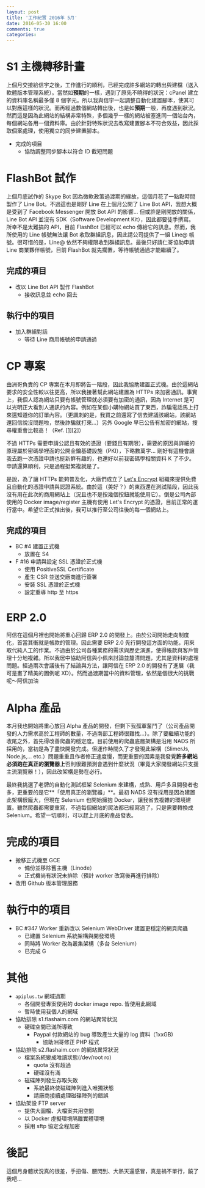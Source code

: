 ```yaml
---
layout: post
title: '工作紀實 2016年 5月'
date: 2016-05-30 16:00
comments: true
categories: 
---
```

# S1 主機轉移計畫

上個月交接給信宇之後，工作進行的順利，已經完成許多網站的轉出與建檔（送入軟體版本管理系統）。當然如**預期**的一樣，遇到了原先不曉得的狀況：cPanel 建立的資料庫名稱最多僅 8 個字元。所以我與信宇一起調整自動化建置腳本，使其可以對應這樣的狀況。而再經過數個網站轉出後，也是如**預期**一般，再度遇到狀況。然而這是因為此網站的結構非常特殊，多個幾乎一樣的網站被塞進同一個站台內，每個網站各用一個資料庫。由於針對特殊狀況去改寫建置腳本不符合效益，因此採取個案處理，使用獨立的同步建置腳本。

* 完成的項目
    + 協助調整同步腳本以符合 ID 截短問題

# FlashBot 試作

上個月底試作的 Skype Bot 因為微軟政策過渡期的緣故，這個月花了一點點時間製作了 Line Bot。不過這也是剛好 Line 在上個月公開了 Line Bot API，我想大概是受到了 Facebook Messenger 開放 Bot API 的影響... 但或許是剛開放的關係，Line Bot API 並沒有 SDK（Software Development Kit），因此都要徒手撰寫。所幸不是太難搞的 API，目前 FlashBot 已經可以 echo 傳給它的訊息。然而，我所使用的 Line 帳號無法讓 Bot 收取群組訊息，因此請公司提供了一組 Line@ 帳號。很可惜的是，Line@ 依然不夠權限收到群組訊息。最後只好請仁哥協助申請 Line 商業夥伴帳號，目前 FlashBot 就先擱置，等待帳號通過才能繼續了。

## 完成的項目

* 改以 Line Bot API 製作 FlashBot
    + 接收訊息並 echo 回去
    
## 執行中的項目

* 加入群組對話
    + 等待 Line 商用帳號的申請通過

# CP 專案

由洲哥負責的 CP 專案在本月即將告一階段，因此我協助建置正式機。由於這網站要求的安全性較以往更高，所以我接著幫此網站建置為 HTTPs 來加密通訊。事實上，我個人認為網站只要有帳號管理就必須要有加密的通訊，因為 Internet 是可以光明正大看別人通訊的內容。例如在某個小購物網站買了東西，詐騙電話馬上打來還知道你的訂單內容。（更諷刺的是，我買之前還寫了信去建議該網站，該網站還回信說沒問題啦，然後詐騙就打來...）另外 Google 早已公告有加密的網站，搜尋權重會比較高！（Ref. [[1]](https://webmasters.googleblog.com/2015/12/indexing-https-pages-by-default.html)[[2]](https://webmasters.googleblog.com/2014/08/https-as-ranking-signal.html)）

不過 HTTPs 需要申請公認且有效的憑證（要錢且有期限），需要的原因與詳細的原理屬於密碼學裡面的公開金鑰基礎設施（PKI），下略數萬字... 剛好有這機會讓我去跑一次憑證申請也挺新鮮有趣的，也還好以前我密碼學相關資料 K 了不少。申請還算順利，只是過程挺繁複就是了。

是說，為了讓 HTTPs 能夠普及化，大廠們成立了 [Let's Encrypt](https://letsencrypt.org/) 組織來提供免費且自動化的憑證申請與認證系統。由於這（美好？）的東西還在測試階段，因此我沒有用在此次的商用網站上（況且也不是按幾個按鈕就能使用它）。倒是公司內部使用的 Docker image/register 主機有使用 Let's Encrypt 的憑證，目前正常的運行當中。希望它正式推出後，我可以推行至公司往後的每一個網站上。

## 完成的項目

* BC #4 建置正式機
    + 放置在 S4
* F #16 申請與設定 SSL 憑證於正式機
    + 使用 PositiveSSL Certificate
    + 產生 CSR 並送交廠商進行簽署
    + 安裝 SSL 憑證於正式機
    + 設定重導 http 至 https


# ERP 2.0

阿信在這個月裡也開始將重心回歸 ERP 2.0 的開發上。由於公司開始走向制度化，首當其衝就是帳款的管理。因此需要 ERP 2.0 先行開發這方面的功能，用來取代純人工的作業。不過由於公司各種業務的需求與歷史演進，使得帳款與客戶管理十分地複雜。所以我居中協助阿信與小佩來討論並釐清問題，尤其是資料的處理問題。經過兩次會議後有了結論與方法，讓阿信在 ERP 2.0 的開發有了進展（我可是畫了精美的圖例呢 XD）。然而過渡期當中的資料管理，依然是個很大的挑戰呢～阿信加油

# Alpha 產品

本月我也開始將重心放回 Alpha 產品的開發，但剩下我孤軍奮鬥了（公司產品開發的人力需求高於工程師的數量，不過南部工程師很難找...）。除了要繼續功能的收尾之外，首先得改善爬蟲的穩定度。目前使用的爬蟲底層架構是沿用 NADS 所採用的，當初是為了盡快開發完成。但運作時間久了才發現此架構（SlimerJs, Node.js,... etc.）問題重重且作者修正速度慢，而更重要的因素是我發覺**許多網站必須跑在真正的瀏覽器上**否則很難預測會遇到什麼狀況（畢竟大家開發網站只支援主流瀏覽器！），因此改架構是勢在必行。

最終我挑選了老牌的自動化測試框架 Selenium 來建構，成熟、用戶多且開發者也多，更重要的是它**「使用真正的瀏覽器」**。最初 NADS 沒有採用是因為建置此架構很龐大，但現在 Selenium 也開始擁抱 Docker，讓我省去複雜的環境建置。雖然爬蟲都需要重寫，不過每個網站的爬法都已經寫過了，只是需要轉換成 Selenium。希望一切順利，可以趕上月底的產品發表。

# 完成的項目

* 搬移正式機至 GCE
    + 備份並移除舊主機（Linode）
    + 正式機尚有狀況未排除（預計 worker 改寫後再進行排除）
* 改用 Github 版本管理服務

# 執行中的項目

* BC #347 Worker 重新改以 Selenium WebDriver 建置更穩定的網頁爬蟲
    + 已建置 Selenium 系統架構與開發環境
    + 同時將 Worker 改為叢集架構（多台 Selenium）
    + 已完成 G

# 其他

* `apiplus.tw` 網域過期
    + 各個開發專案使用的 docker image repo. 皆使用此網域
    + 暫時使用我個人的網域
* 協助排除 s1.flashaim.com 的網站異常狀況
    + 硬碟空間已滿所導致
        - Paypal 付款網站的 bug 導致產生大量的 log 資料（1xxGB)
            * 協助洲哥修正 PHP 程式
* 協助排除 s2.flashaim.com 的網站異常狀況
    + 檔案系統變成唯讀狀態(/dev/root ro)
        - quota 沒有超過
        - 硬碟沒有滿
    + 磁碟陣列發生存取失敗
        - 系統最終使磁碟陣列進入唯獨狀態
        - 請廠商接續處理磁碟陣列的錯誤
* 協助架設 FTP server
    + 提供大圖檔、大檔案共用空間
    + 以 Docker 虛擬環境隔離實體環境
    + 採用 sftp 協定全程加密
    
# 後記

這個月身體狀況真的很差，手扭傷、腰閃到、大熱天還感冒，真是禍不單行，饒了我吧...